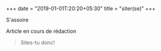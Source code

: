 +++
date = "2019-01-01T:20:20+05:30"
title = "siter(se)"
+++

S'assoire
<!--more-->
Article en cours de rédaction

> Sites-tu donc!

